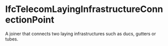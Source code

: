 IfcTelecomLayingInfrastructureConnectionPoint
=============================================
A joiner that connects two laying infrastructures such as ducs, gutters or
tubes.


